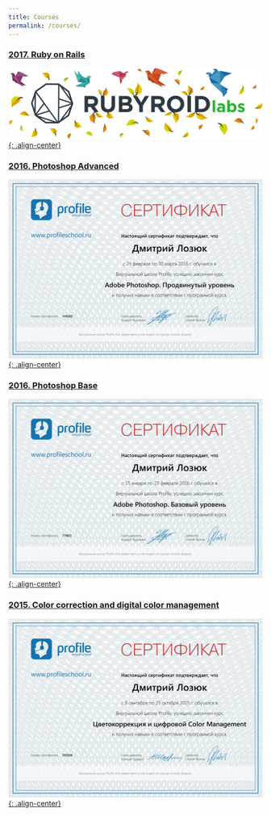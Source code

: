 ```yaml
---
title: Courses
permalink: /courses/
---
```

### [2017. Ruby on Rails][RoR]

[![Ruby on Rails][RoRImg]{: .align-center}][RoRImg]

### [2016. Photoshop Advanced][PSAdv]

[![Photoshop Advanced][PhotoshopAdvancedImg]{: .align-center}][PhotoshopAdvancedImg]

### [2016. Photoshop Base][PSBase]

[![Photoshop Base][PhotoshopBaseImg]{: .align-center}][PhotoshopBaseImg]

### [2015. Color correction and digital color management][DCM]

[![Digital Color Management][ColorManagementImg]{: .align-center}][ColorManagementImg]

[ColorManagementImg]: /images/profileschool_color_management.jpg
[PhotoshopBaseImg]: /images/profileschool_photoshop_base.jpg
[PhotoshopAdvancedImg]: /images/profileschool_photoshop_adv.jpg
[DCM]: https://www.profileschool.ru/certificate/DSQU6
[PSBase]: https://www.profileschool.ru/certificate/778G3
[PSAdv]: https://www.profileschool.ru/certificate/V46QQ
[RoR]: https://rubyroidlabs.com/ror_courses
[RoRImg]: /images/rubyroid_logo_autumn.svg
